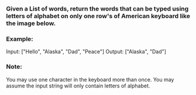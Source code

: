 ### Given a List of words, return the words that can be typed using letters of alphabet on only one row's of American keyboard like the image below.

### Example:

Input: ["Hello", "Alaska", "Dad", "Peace"]
Output: ["Alaska", "Dad"]

### Note:

You may use one character in the keyboard more than once.
You may assume the input string will only contain letters of alphabet.